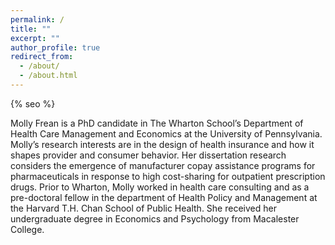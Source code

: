 ```yaml
---
permalink: /
title: ""
excerpt: ""
author_profile: true
redirect_from: 
  - /about/
  - /about.html
---
```


{% seo %}

Molly Frean is a PhD candidate in The Wharton School’s Department of Health Care Management and Economics at the University of Pennsylvania. Molly’s research interests are in the design of health insurance and how it shapes provider and consumer behavior. Her dissertation research considers the emergence of manufacturer copay assistance programs for pharmaceuticals in response to high cost-sharing for outpatient prescription drugs. Prior to Wharton, Molly worked in health care consulting and as a pre-doctoral fellow in the department of Health Policy and Management at the Harvard T.H. Chan School of Public Health. She received her undergraduate degree in Economics and Psychology from Macalester College.